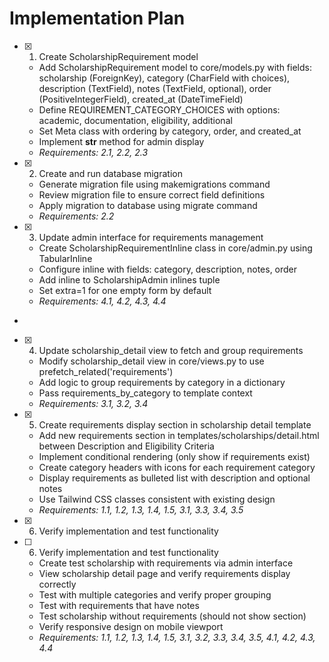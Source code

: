 # Implementation Plan

- [x] 1. Create ScholarshipRequirement model





  - Add ScholarshipRequirement model to core/models.py with fields: scholarship (ForeignKey), category (CharField with choices), description (TextField), notes (TextField, optional), order (PositiveIntegerField), created_at (DateTimeField)
  - Define REQUIREMENT_CATEGORY_CHOICES with options: academic, documentation, eligibility, additional
  - Set Meta class with ordering by category, order, and created_at
  - Implement __str__ method for admin display
  - _Requirements: 2.1, 2.2, 2.3_

- [x] 2. Create and run database migration




  - Generate migration file using makemigrations command
  - Review migration file to ensure correct field definitions
  - Apply migration to database using migrate command
  - _Requirements: 2.2_

- [x] 3. Update admin interface for requirements management





  - Create ScholarshipRequirementInline class in core/admin.py using TabularInline
  - Configure inline with fields: category, description, notes, order
  - Add inline to ScholarshipAdmin inlines tuple
  - Set extra=1 for one empty form by default
  - _Requirements: 4.1, 4.2, 4.3, 4.4_
-

- [x] 4. Update scholarship_detail view to fetch and group requirements




  - Modify scholarship_detail view in core/views.py to use prefetch_related('requirements')
  - Add logic to group requirements by category in a dictionary
  - Pass requirements_by_category to template context
  - _Requirements: 3.1, 3.2, 3.4_

- [x] 5. Create requirements display section in scholarship detail template




  - Add new requirements section in templates/scholarships/detail.html between Description and Eligibility Criteria
  - Implement conditional rendering (only show if requirements exist)
  - Create category headers with icons for each requirement category
  - Display requirements as bulleted list with description and optional notes
  - Use Tailwind CSS classes consistent with existing design
  - _Requirements: 1.1, 1.2, 1.3, 1.4, 1.5, 3.1, 3.3, 3.4, 3.5_
- [x] 6. Verify implementation and test functionality




- [ ] 6. Verify implementation and test functionality

  - Create test scholarship with requirements via admin interface
  - View scholarship detail page and verify requirements display correctly
  - Test with multiple categories and verify proper grouping
  - Test with requirements that have notes
  - Test scholarship without requirements (should not show section)
  - Verify responsive design on mobile viewport
  - _Requirements: 1.1, 1.2, 1.3, 1.4, 1.5, 3.1, 3.2, 3.3, 3.4, 3.5, 4.1, 4.2, 4.3, 4.4_
